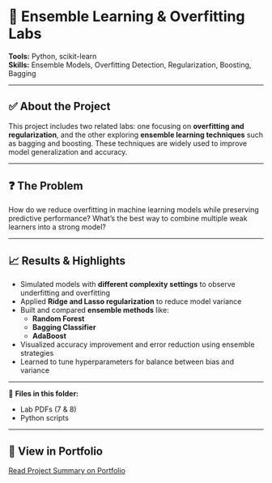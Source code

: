 # 🌲 Ensemble Learning & Overfitting Labs

**Tools:** Python, scikit-learn  
**Skills:** Ensemble Models, Overfitting Detection, Regularization, Boosting, Bagging

---

## ✅ About the Project  
This project includes two related labs: one focusing on **overfitting and regularization**, and the other exploring **ensemble learning techniques** such as bagging and boosting. These techniques are widely used to improve model generalization and accuracy.

---

## ❓ The Problem  
How do we reduce overfitting in machine learning models while preserving predictive performance? What’s the best way to combine multiple weak learners into a strong model?

---

## 📈 Results & Highlights  
- Simulated models with **different complexity settings** to observe underfitting and overfitting  
- Applied **Ridge and Lasso regularization** to reduce model variance  
- Built and compared **ensemble methods** like:
  - **Random Forest**
  - **Bagging Classifier**
  - **AdaBoost**
- Visualized accuracy improvement and error reduction using ensemble strategies  
- Learned to tune hyperparameters for balance between bias and variance

---

📎 **Files in this folder:**  
- Lab PDFs (7 & 8)  
- Python scripts

---

## 🔗 View in Portfolio  
[Read Project Summary on Portfolio](https://savory-plantain-f46.notion.site/Hey-I-m-Shreeya-Sampat-1d356f971b5f8066bd3bf59a80de754d?p=1d456f971b5f80288c34e05dc0420ee3&pm=c)
